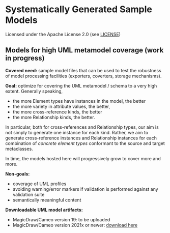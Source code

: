 # Systematically Generated Sample Models
Licensed under the Apache License 2.0 (see [LICENSE](LICENSE))

## Models for high UML metamodel coverage (work in progress)

**Covered need:** sample model files that can be used to test the robustness of model processing facilities (exporters, coverters, storage mechanisms).

**Goal:** optimize for covering the UML metamodel / schema to a very high extent. Generally speaking,
   * the more Element types have instances in the model, the better
   * the more variety in attribute values, the better,
   * the more cross-reference kinds, the better
   * the more Relationship kinds, the better.

   In particular, both for cross-references and Relationship types, our aim is not simply to generate one instance for each kind. 
   Rather, we aim to generate cross-reference instances and Relationship instances for each combination of _concrete element types_ conformant to the source and target metaclasses.   
   
   In time, the models hosted here will progressively grow to cover more and more.
   
**Non-goals:** 
   * coverage of UML profiles
   * avoiding warning/error markers if validation is performed against any validation suite
   * semantically meaningful content 

**Downloadable UML model artifacts:** 
   * MagicDraw/Cameo version 19: to be uploaded
   * MagicDraw/Cameo version 2021x or newer: [download here](https://github.com/IncQueryLabs/systematic-sample-models/blob/main/cameo-models/uml-coverage/Systematic%20Sample%20Model%20-%20UML%20in%20MD2021x.mdzip?raw=true)
